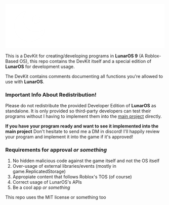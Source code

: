 ![Lunar OS 9 Logo](./images/Extended%20Logo%20DevEdition.png)

This is a DevKit for creating/developing programs in **LunarOS 9** (A Roblox-Based OS), this repo contains the DevKit itself and a special edition of **LunarOS** for development usage.

The DevKit contains comments documenting all functions you're allowed to use with **LunarOS**.

### Important Info About Redistribution!

Please do not redistribute the provided Developer Edition of **LunarOS** as standalone.
It is only provided so third-party developers can test their programs without I having to implement them into the [main project](https://www.roblox.com/games/11126208593/) directly.

**If you have your program ready and want to see it implemented into the main project**
Don't hesitate to send me a DM in discord! I'll happily review your program and implement it into the game if it's approved!

### Requirements for approval *or something*

1. No hidden malicious code against the game itself and not the OS itself
2. Over-usage of external libraries/events (mostly in game.ReplicatedStorage)
3. Appropiate content that follows Roblox's TOS (of course)
4. Correct usage of LunarOS's APIs
5. Be a cool app *or something*

This repo uses the MIT license or something too